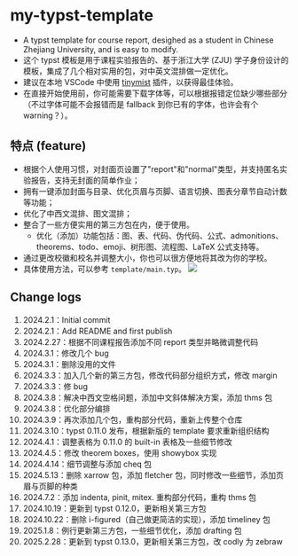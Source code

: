 # my-typst-template
- A typst template for course report, desighed as a student in Chinese Zhejiang University, and is easy to modify.
- 这个 typst 模板是用于课程实验报告的、基于浙江大学 (ZJU) 学子身份设计的模板，集成了几个相对实用的包，对中英文混排做一定优化。
- 建议在本地 VSCode 中使用 [tinymist](https://github.com/Myriad-Dreamin/tinymist.git) 插件，以获得最佳体验。
- 在直接开始使用前，你可能需要下载字体等，可以根据报错定位缺少哪些部分（不过字体可能不会报错而是 fallback 到你已有的字体，也许会有个 warning？）。

## 特点 (feature)
- 根据个人使用习惯，对封面页设置了"report"和"normal"类型，并支持匿名实验报告，支持无封面的简单作业；
- 拥有一键添加封面与目录、优化页眉与页脚、语言切换、图表分章节自动计数等功能；
- 优化了中西文混排、图文混排；
- 整合了一些方便实用的第三方包在内，便于使用。
  - 优化（添加）功能包括：图、表、代码、伪代码、公式、admonitions、theorems、todo、emoji、树形图、流程图、LaTeX 公式支持等。
- 通过更改校徽和校名并调整大小，你也可以很方便地将其改为你的学校。
- 具体使用方法，可以参考 `template/main.typ`。
    ![](template/main.png)

## Change logs
1. 2024.2.1：Initial commit
2. 2024.2.1：Add README and first publish
3. 2024.2.27：根据不同课程报告添加不同 report 类型并略微调整代码
4. 2024.3.1：修改几个 bug
5. 2024.3.1：删除没用的文件
6. 2024.3.3：加入几个新的第三方包，修改代码部分组织方式，修改 margin
7. 2024.3.3：修 bug
8. 2024.3.8：解决中西文空格问题，添加中文斜体解决方案，添加 thms 包
9. 2024.3.8：优化部分编排
10. 2024.3.9：再次添加几个包，重构部分代码，重新上传整个仓库
11. 2024.3.10：typst 0.11.0 发布，根据新版的 template 要求重新组织结构
12. 2024.4.1：调整表格为 0.11.0 的 built-in 表格及一些细节修改
13. 2024.4.5：修改 theorem boxes，使用 showybox 实现
14. 2024.4.14：细节调整与添加 cheq 包
15. 2024.5.13：删除 xarrow 包，添加 fletcher 包，同时修改一些细节，添加页眉与页脚的种类
16. 2024.7.2：添加 indenta, pinit, mitex. 重构部分代码，重构 thms 包
17. 2024.10.19：更新到 typst 0.12.0，更新相关第三方包
18. 2024.10.22：删除 i-figured（自己做更简洁的实现），添加 timeliney 包
19. 2025.1.8：例行更新第三方包，一些细节优化，添加 drafting 包
20. 2025.2.28：更新到 typst 0.13.0，更新相关第三方包，改 codly 为 zebraw